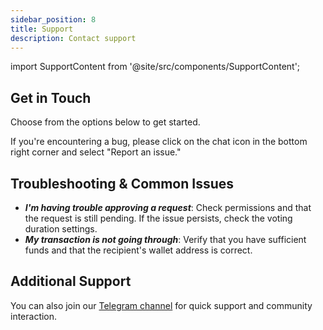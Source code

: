 ```yaml
---
sidebar_position: 8
title: Support
description: Contact support
---
```

import SupportContent from '@site/src/components/SupportContent';

## Get in Touch

Choose from the options below to get started.

<SupportContent />

If you're encountering a bug, please click on the chat icon in the bottom right corner and select "Report an issue."

## Troubleshooting & Common Issues

- **_I'm having trouble approving a request_**: Check permissions and that the request is still pending. If the issue persists, check the voting duration settings.
- **_My transaction is not going through_**: Verify that you have sufficient funds and that the recipient's wallet address is correct. 

## Additional Support

You can also join our [Telegram channel](https://t.me/neartreasury) for quick support and community interaction.
